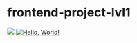 # frontend-project-lvl1
<a href="https://codeclimate.com/github/codeclimate/codeclimate/maintainability"><img src="https://api.codeclimate.com/v1/badges/a99a88d28ad37a79dbf6/maintainability" /></a>
[![Hello, World!](https://github.com/Stonek79/frontend-project-lvl1/workflows/Hello,%20World!/badge.svg)](https://github.com/Stonek79/frontend-project-lvl1/action)
